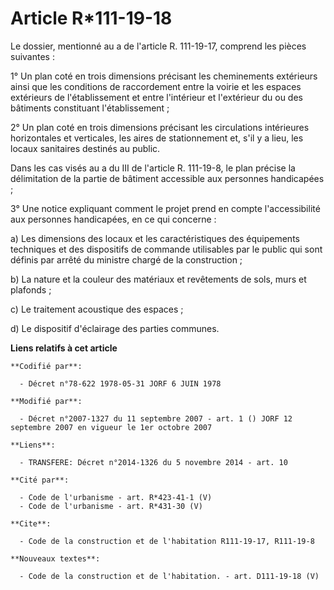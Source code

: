 # Article R*111-19-18

Le dossier, mentionné au a de l'article R. 111-19-17, comprend les pièces suivantes :

1° Un plan coté en trois dimensions précisant les cheminements extérieurs ainsi que les conditions de raccordement entre la
voirie et les espaces extérieurs de l'établissement et entre l'intérieur et l'extérieur du ou des bâtiments constituant
l'établissement ;

2° Un plan coté en trois dimensions précisant les circulations intérieures horizontales et verticales, les aires de
stationnement et, s'il y a lieu, les locaux sanitaires destinés au public.

Dans les cas visés au a du III de l'article R. 111-19-8, le plan précise la délimitation de la partie de bâtiment accessible
aux personnes handicapées ;

3° Une notice expliquant comment le projet prend en compte l'accessibilité aux personnes handicapées, en ce qui concerne :

a) Les dimensions des locaux et les caractéristiques des équipements techniques et des dispositifs de commande utilisables
par le public qui sont définis par arrêté du ministre chargé de la construction ;

b) La nature et la couleur des matériaux et revêtements de sols, murs et plafonds ;

c) Le traitement acoustique des espaces ;

d) Le dispositif d'éclairage des parties communes.

**Liens relatifs à cet article**

	**Codifié par**:

	  - Décret n°78-622 1978-05-31 JORF 6 JUIN 1978

	**Modifié par**:

	  - Décret n°2007-1327 du 11 septembre 2007 - art. 1 () JORF 12 septembre 2007 en vigueur le 1er octobre 2007

	**Liens**:

	  - TRANSFERE: Décret n°2014-1326 du 5 novembre 2014 - art. 10

	**Cité par**:

	  - Code de l'urbanisme - art. R*423-41-1 (V)
	  - Code de l'urbanisme - art. R*431-30 (V)

	**Cite**:

	  - Code de la construction et de l'habitation R111-19-17, R111-19-8

	**Nouveaux textes**:

	  - Code de la construction et de l'habitation. - art. D111-19-18 (V)
